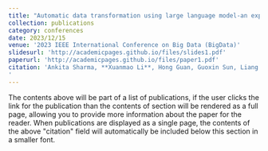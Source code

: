 ```yaml
---
title: "Automatic data transformation using large language model-an experimental study on building energy data"
collection: publications
category: conferences
date: 2023/12/15
venue: '2023 IEEE International Conference on Big Data (BigData)'
slidesurl: 'http://academicpages.github.io/files/slides1.pdf'
paperurl: 'http://academicpages.github.io/files/paper1.pdf'
citation: 'Ankita Sharma, **Xuanmao Li**, Hong Guan, Guoxin Sun, Liang Zhang, Lanjun Wang, Kesheng Wu, Lei Cao, Erkang Zhu, Alexander Sim, Teresa Wu, Jia Zou
'
---
```


The contents above will be part of a list of publications, if the user clicks the link for the publication than the contents of section will be rendered as a full page, allowing you to provide more information about the paper for the reader. When publications are displayed as a single page, the contents of the above "citation" field will automatically be included below this section in a smaller font.

